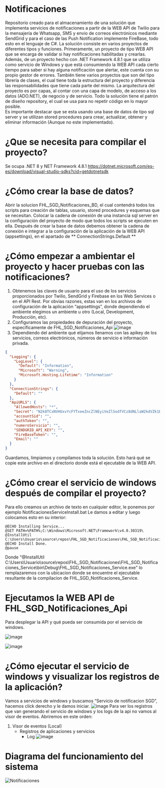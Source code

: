 # Notificaciones
Repositorio creado para el almacenamiento de una solución que implementa servicios de notificaciones a partir de la WEB API de Twilio para la mensajería de Whatsapp, SMS y envio de correos electrónicos mediante SendGrid y para el caso de las Push Notification implemente FireBase, todo esto en el lenguaje de C#.
La solución consiste en varios proyectos de diferentes tipos y funciones. Primeramente, un proyecto de tipo WEB API que se encarga de validar si hay notificaciones habilitadas y crearlas. Además, de un proyecto hecho con .NET Framework 4.8.1 que se utiliza como servicio de Windows y que está consumiendo la WEB API cada cierto tiempo para saber si hay alguna notificación que alertar, este cuenta con su propio gestor de errores. También tiene varios proyectos que son del tipo librería de clases, el cual tiene toda la estructura del proyecto y diferencia las responsabilidades que tiene cada parte del mismo. 
La arquitectura del proyecto es por capas, al contar con una capa de modelo, de acceso a los datos (ADO.NET), de negocio y de servicio. Todo la solución tiene el patrón de diseño repository, el cual se usa para no repetir código en lo mayor posible.  
Es importante destacar que se esta usando una base de datos de tipo sql server y se utilizan stored procedures para crear, actualizar, obtener y eliminar información (Aunque no este implementado). 

# ¿Que se necesita para compilar el proyecto?
Se ocupa .NET 8 y NET Framework 4.8.1
https://dotnet.microsoft.com/es-es/download/visual-studio-sdks?cid=getdotnetsdk

# ¿Cómo crear la base de datos?
Abrir la solucion FHL_SGD_Notificaciones_BD, el cual contendrá todos los scripts para creación de tablas, usuario, stored procedures y esquemas que se necesitan. Colocar la cadena de conexión de una instancia sql server en la configuración del proyecto de modo que todos los scripts se ejecuten en ella. Después de crear la base de datos debemos obtener la cadena de conexión e integrar a la configuración de la aplicación de la WEB API (appsettings), en el apartado de ** ConnectionStrings.Default **

# ¿Cómo empezar a ambientar el proyecto y hacer pruebas con las notificaciones? 
1. Obtenemos las claves de usuario para el uso de los servicios proporcionados por Twilio, SendGrid y Firebase en los Web Services o en el API Rest.
Por obvias razones, estas van en los archivos de configuración de la aplicación “appsettings”, donde dependiendo el ambiente elegimos un ambiente u otro (Local, Development, Producción, etc). 
2. Configuramos las propiedades de depuración del proyecto, específicamente de FHL_SGD_Notificaciones_Api
           ![image](https://github.com/angelortiz0398/Notificaciones/assets/54503142/248e133d-759b-41da-883d-81ef69aab73c)
3. Dependiendo del ambiente qué elijamos llenamos con las apikey de los servicios, correos electrónicos, números de servicio e información privada. 
```JSON
{
  "Logging": {
    "LogLevel": {
      "Default": "Information",
      "Microsoft": "Warning",
      "Microsoft.Hosting.Lifetime": "Information"
    }
  },
  "ConnectionStrings": {
    "Default": ""
  },
  "ApiURLS": {
    "AllowedHosts": "*",
    "Secret": "N2k8TCxNVHUxvYcFYTxeeZncZlNEyiVeZlSodfVCz8dNLlaW2kdVZk1B9ks8XudBhmax5wU3pN2KrlqSDApVsfIerLTeP40ZN2qS4sUPxYPOfwQ5fsgvHTpNScx8rxBw",
    "accountSid": "",
    "authToken": "",
    "numeroServicio": "",
    "SENDGRID_API_KEY": "",
    "FireBaseToken": "",
    "Email": ""
  }
}
```
Guardamos, limpiamos y compilamos toda la solución. Esto hará qué se copie este archivo en el directorio donde está el ejecutable de la WEB API. 

# ¿Cómo crear el servicio de windows después de compilar el proyecto?
Para ello creamos un archivo de texto en cualquier editor, le ponemos por ejemplo NotificacionesServiceInstall.bat 
Le damos a editar y luego colocamos esto en su interior:         
```Batchfile
@ECHO Installing Service...
@SET PATH=%PATH%;C:\Windows\Microsoft.NET\Framework\v4.0.30319\
@InstallUtil  C:\Users\Usuario\source\repos\FHL_SGD_Notificaciones\FHL_SGD_Notificaciones_Service\bin\Debug\FHL_SGD_Notificaciones_Service.exe
@ECHO Install Done.
@pause
```
Donde "@InstallUtil  C:\Users\Usuario\source\repos\FHL_SGD_Notificaciones\FHL_SGD_Notificaciones_Service\bin\Debug\FHL_SGD_Notificaciones_Service.exe" lo remplazaremos con la ubicacion donde se encuentre el ejecutable resultante de la compilacion de FHL_SGD_Notificaciones_Service. 

# Ejecutamos la WEB API de FHL_SGD_Notificaciones_Api
Para desplegar la API y qué pueda ser consumida por el servicio de windows. 

![image](https://github.com/angelortiz0398/Notificaciones/assets/54503142/79914c59-614e-4e15-aace-1e7d5a2cdcf2)

![image](https://github.com/angelortiz0398/Notificaciones/assets/54503142/715c89af-d211-49de-a08b-68caee3f606e)

# ¿Cómo ejecutar el servicio de windows y visualizar los registros de la aplicación?
Vamos a servicios de windows y buscamos “Servicio de notificacion SGD”, hacemos click derecho y le damos iniciar.
![image](https://github.com/angelortiz0398/Notificaciones/assets/54503142/cf9e4e09-e96d-4f06-8d78-e98a74164ce1)
Para ver los registros que van generando el servicio de windows y los logs de la api no vamos al visor de eventos. 
Abriremos en este orden:
1. Visor de eventos (Local)
   - Registros de aplicaciones y servicios
     -  Log
![image](https://github.com/angelortiz0398/Notificaciones/assets/54503142/90b0a107-cef3-4c1d-8071-7d1c68b6f270)

# Diagrama del funcionamiento del sistema
![Notificaciones](https://github.com/angelortiz0398/Notificaciones/assets/54503142/aa766833-1cb8-46a8-a305-2e83ea00adab)
